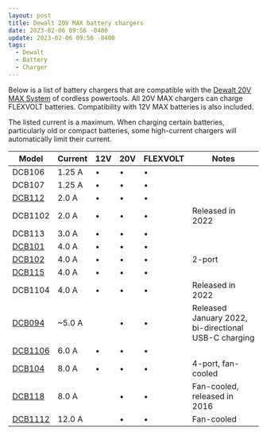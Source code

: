```yaml
---
layout: post
title: Dewalt 20V MAX battery chargers
date: 2023-02-06 09:56 -0400
update: 2023-02-06 09:56 -0400
tags:
  - Dewalt
  - Battery
  - Charger
---
```


<!--
https://www.reddit.com/r/Dewalt/comments/10q8ioe/over_the_years_ive_accumulated_a_bunch_of_dewalt/
https://www.reddit.com/r/Dewalt/comments/10h6zac/at_what_rate_does_a_dewalt_charger_charge_a/
https://www.reddit.com/r/Dewalt/comments/10djddk/dewalt_updating_chargers_to_dual_stage_including/
https://www.reddit.com/r/Dewalt/comments/10s2qzv/is_there_a_more_compact_20v_charger/
 -->

Below is a list of battery chargers that are compatible with the [Dewalt 20V MAX System](https://www.dewalt.com/systems/cordless-platforms/20v) of cordless powertools. All 20V MAX chargers can charge FLEXVOLT batteries. Compatibility with 12V MAX batteries is also included.

The listed current is a maximum. When charging certain batteries, particularly old or compact batteries, some high-current chargers will automatically limit their current.

<table>
	<thead>
		<tr>
			<th>Model</th>
			<th>Current</th>
			<th>12V</th>
			<th>20V</th>
			<th>FLEXVOLT</th>
			<th>Notes</th>
		</tr>
	</thead>
	<tbody>
		<tr>
			<td>DCB106</td>
			<td>1.25 A</td>
			<td>•</td>
			<td>•</td>
			<td>•</td>
			<td></td>
		</tr>
		<tr>
			<td>DCB107</td>
			<td>1.25 A</td>
			<td>•</td>
			<td>•</td>
			<td>•</td>
			<td></td>
		</tr>
		<tr>
			<td><a href="https://www.dewalt.com/product/dcb112/12v-max-20v-max-charger">DCB112</a></td>
			<td>2.0 A</td>
			<td>•</td>
			<td>•</td>
			<td>•</td>
			<td></td>
		</tr>
		<tr>
			<td>DCB1102</td>
			<td>2.0 A</td>
			<td>•</td>
			<td>•</td>
			<td>•</td>
			<td>Released in 2022</td>
		</tr>
		<tr>
			<td>DCB113</td>
			<td>3.0 A</td>
			<td>•</td>
			<td>•</td>
			<td>•</td>
			<td></td>
		</tr>
		<tr>
			<td><a href="https://www.dewalt.com/product/dcb101/12v-max-20v-max-lithium-ion-battery-charger">DCB101</a></td>
			<td>4.0 A</td>
			<td>•</td>
			<td>•</td>
			<td>•</td>
			<td></td>
		</tr>
		<tr>
			<td><a href="https://www.dewalt.com/product/dcb102/12v-20v-max-jobsite-charging-station">DCB102</a></td>
			<td>4.0 A</td>
			<td>•</td>
			<td>•</td>
			<td>•</td>
			<td>2-port</td>
		</tr>
		<tr>
			<td><a href="https://www.dewalt.com/product/dcb115/12v-max-20v-max-lithium-ion-battery-charger">DCB115</a></td>
			<td>4.0 A</td>
			<td>•</td>
			<td>•</td>
			<td>•</td>
			<td></td>
		</tr>
		<tr>
			<td>DCB1104</td>
			<td>4.0 A</td>
			<td>•</td>
			<td>•</td>
			<td>•</td>
			<td>Released in 2022</td>
		</tr>
		<tr>
			<td><a href="https://www.dewalt.com/product/dcb094k/usb-charging-kit">DCB094</a></td>
			<td>~5.0 A</td>
			<td></td>
			<td>•</td>
			<td>•</td>
			<td>Released January 2022, bi-directional USB-C charging</td>
		</tr>
		<tr>
			<td><a href="https://www.dewalt.com/product/dcb1106/6-amp-charger">DCB1106</a></td>
			<td>6.0 A</td>
			<td>•</td>
			<td>•</td>
			<td>•</td>
			<td></td>
		</tr>
		<tr>
			<td><a href="https://www.dewalt.com/product/dcb104/multiport-simultaneous-fast-charger">DCB104</a></td>
			<td>8.0 A</td>
			<td>•</td>
			<td>•</td>
			<td>•</td>
			<td>4-port, fan-cooled</td>
		</tr>
		<tr>
			<td><a href="https://www.dewalt.com/product/dcb118/20v-max-60v-max-fan-cooled-fast-charger">DCB118</a></td>
			<td>8.0 A</td>
			<td></td>
			<td>•</td>
			<td>•</td>
			<td>Fan-cooled, released in 2016</td>
		</tr>
		<tr>
			<td><a href="https://www.dewalt.com/product/dcb1112/12-amp-fast-charger">DCB1112</a></td>
			<td>12.0 A</td>
			<td></td>
			<td>•</td>
			<td>•</td>
			<td>Fan-cooled</td>
		</tr>
	</tbody>
</table>
